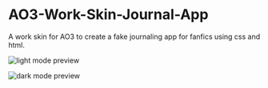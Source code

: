 # AO3-Work-Skin-Journal-App
A work skin for AO3 to create a fake journaling app for fanfics using css and html.

![light mode preview](../assets/lpreview.png?raw=true)

![dark mode preview](../assets/dpreview.png?raw=true)
